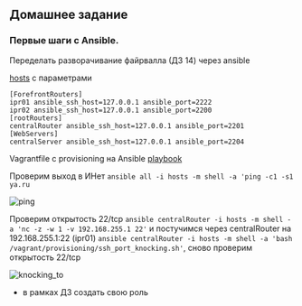 Домашнее задание
---------------------
### Первые шаги с Ansible.
Переделать разворачивание файрвалла (ДЗ 14) через ansible

[hosts]() с параметрами
```
[ForefrontRouters]
ipr01 ansible_ssh_host=127.0.0.1 ansible_port=2222
ipr02 ansible_ssh_host=127.0.0.1 ansible_port=2200
[rootRouters]
centralRouter ansible_ssh_host=127.0.0.1 ansible_port=2201
[WebServers]
centralServer ansible_ssh_host=127.0.0.1 ansible_port=2204
```
Vagrantfile с provisioning на Ansible [playbook]()

Проверим выход в ИНет `ansible all -i hosts -m shell -a 'ping -c1 -s1 ya.ru`

![ping](https://github.com/kyourselfer/OTUS_LinuxAdmin201804/blob/master/lesson16_ansible/PrnScr/ping.gif)

Проверим открытость 22/tcp `ansible centralRouter -i hosts -m shell -a 'nc -z -w 1 -v 192.168.255.1 22'` и
постучимся через centralRouter на 192.168.255.1:22 (ipr01) `ansible centralRouter -i hosts -m shell -a 'bash /vagrant/provisioning/ssh_port_knocking.sh'`, сново проверим открытость 22/tcp

![knocking_to](https://github.com/kyourselfer/OTUS_LinuxAdmin201804/blob/master/lesson16_ansible/PrnScr/knocking_port.gif)


* в рамках ДЗ создать свою роль
